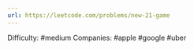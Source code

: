 ```yaml
---
url: https://leetcode.com/problems/new-21-game
---
```


Difficulty: #medium
Companies: #apple #google #uber